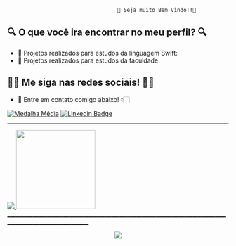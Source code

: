                                        🥰 Seja muito Bem Vindo!!🥰

## 🔍 O que você ira encontrar no meu perfil? 🔍
* 🤖 Projetos realizados para estudos da linguagem Swift:
* 🤖 Projetos realizados para estudos da faculdade

## 👩‍💻 Me siga nas redes sociais! 👩‍💻
* 📱 Entre em contato comigo abaixo! 👇🏻

[![ Medalha Média ](https://img.shields.io/badge/-medium-black?style=for-the-badge&logo=medium&logoColor=white&link=https://github.com/LeticiaSpeda)](https://medium.com/@leticiaspeda)
[![ Linkedin Badge ](https://img.shields.io/badge/-Linkedin-blue?style=for-the-badge&logo=Linkedin&logoColor=white&link=https://github.com/LeticiaSpeda)](https://www.linkedin.com/in/leticia-speda-219776186)

___________________________________________________________________________________________________________

<div>
  <a href="https://github.com/LeticiaSpeda">
</div> 
<img src="http://github-profile-summary-cards.vercel.app/api/cards/profile-details?username=LeticiaSpeda&theme=dracula"/> <img height="180em" src="https://github-readme-stats.vercel.app/api/top-langs/?username=LeticiaSpeda&layout=compact&langs_count=7&theme=dracula"/>
</div>
___________________________________________________________________________________________________________
<p 
  align="center">
  <img src="https://visitor-badge.laobi.icu/badge?page_id=LeticiaSpeda" id="contador">
  
</p>
